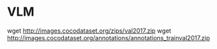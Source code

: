 # VLM

wget http://images.cocodataset.org/zips/val2017.zip
wget http://images.cocodataset.org/annotations/annotations_trainval2017.zip